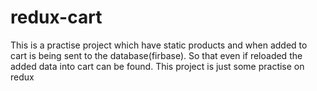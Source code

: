 # redux-cart
 This is a practise project which have static products and when added to cart is being sent to the database(firbase). So that even if reloaded the added data into cart can be found. This project is just some practise on redux
